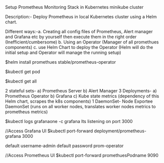 Setup Prometheus Monitoring Stack in Kubernetes minikube cluster

Description:- Deploy Prometheus in local Kubernetes cluster using a Helm chart.

Different ways:-a. Creating all config files of Prometheus, Alert manager and Grafana etc by yourself then execute them in the right order         (Inefficient/cumbersome)
 b. Using an Operator (Manager of all promethues components)
 c. use Helm Chart to deploy the Operator (Helm will do the initial setup and Operator will manage the running setup)
                 
$helm install promethues stable/prometheus-operator

$kubectl get pod

$kubectl get all

2 stateful sets- a) Prometheus Server b) Alert Manager
3 Deployments- a) Prometheus Operator b) Grafana c) Kube state metrics (dependency of this Helm chart, scrapes the k8s components)
1 DaemonSet- Node Exportee DaemonSet (runs on all worker nodes, translates worker nodes metrics to prometheus metrics)


$kubectl logs grafanaone -c grafana
Its listening on port 3000


//Access Grafana UI
$kubectl port-forward deployment/prometheus-grafana 3000

default username-admin
default password prom-operator

//Access Prometheus UI
$kubectl port-forward promethuesPodname 9090

